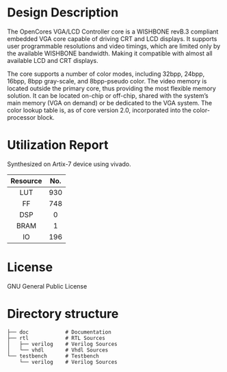 # Design Description

The OpenCores VGA/LCD Controller core is a WISHBONE revB.3 compliant embedded VGA core capable of driving CRT and LCD displays. It supports user programmable resolutions and video timings, which are limited only by the available WISHBONE bandwidth. Making it compatible with almost all available LCD and CRT displays.

The core supports a number of color modes, including 32bpp, 24bpp, 16bpp, 8bpp gray-scale, and 8bpp-pseudo color. The video memory is located outside the primary core, thus providing the most flexible memory solution. It can be located on-chip or off-chip, shared with the system’s main memory (VGA on demand) or be dedicated to the VGA system. The color lookup table is, as of core version 2.0, incorporated into the color-processor block.

# Utilization Report
Synthesized on Artix-7 device using vivado.

|Resource| No.|
|:---:|:---:|
|LUT|930|
|FF|748|
|DSP|0|
|BRAM|1|
|IO|196|

# License
GNU General Public License

# Directory structure

    ├── doc            # Documentation 
    ├── rtl            # RTL Sources
    │   ├── verilog    # Verilog Sources    
    │   └── vhdl       # Vhdl Sources
    └── testbench      # Testbench
        └── verilog    # Verilog Sources
